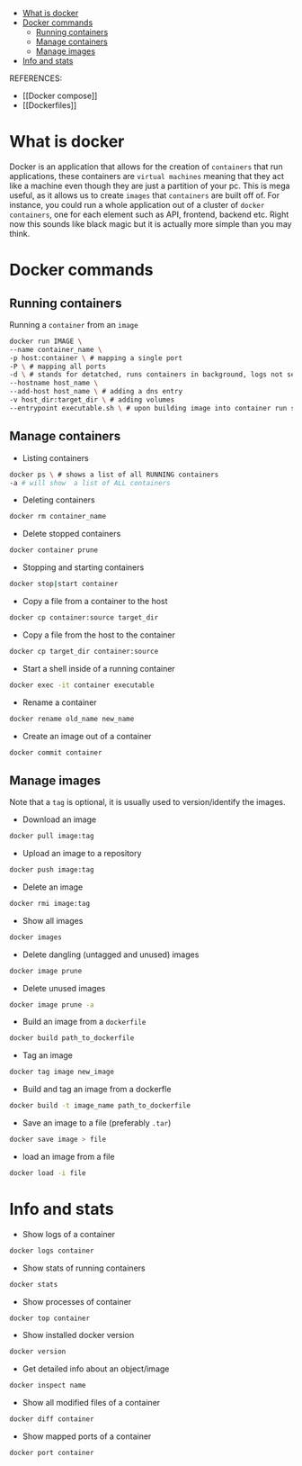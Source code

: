 - [What is docker](#what-is-docker)
- [Docker commands](#docker-commands)
  - [Running containers](#running-containers)
  - [Manage containers](#manage-containers)
  - [Manage images](#manage-images)
- [Info and stats](#info-and-stats)

REFERENCES:

- [[Docker compose]]
- [[Dockerfiles]]

# What is docker

Docker is an application that allows for the creation of `containers` that run applications, these containers are `virtual machines` meaning that they act like a machine even though they are just a partition of your pc. This is mega useful, as it allows us to create `images` that `containers` are built off of. For instance, you could run a whole application out of a cluster of `docker containers`, one for each element such as API, frontend, backend etc. Right now this sounds like black magic but it is actually more simple than you may think.

# Docker commands

## Running containers

Running a `container` from an `image`

```sh
docker run IMAGE \
--name container_name \
-p host:container \ # mapping a single port
-P \ # mapping all ports
-d \ # stands for detatched, runs containers in background, logs not sent to terminal
--hostname host_name \
--add-host host_name \ # adding a dns entry
-v host_dir:target_dir \ # adding volumes
--entrypoint executable.sh \ # upon building image into container run script
```

## Manage containers

- Listing containers

```sh
docker ps \ # shows a list of all RUNNING containers
-a # will show  a list of ALL containers
```

- Deleting containers

```sh
docker rm container_name
```

- Delete stopped containers

```sh
docker container prune
```

- Stopping and starting containers

```sh
docker stop|start container
```

- Copy a file from a container to the host

```sh
docker cp container:source target_dir
```

- Copy a file from the host to the container

```sh
docker cp target_dir container:source
```

- Start a shell inside of a running container

```sh
docker exec -it container executable
```

- Rename a container

```sh
docker rename old_name new_name
```

- Create an image out of a container

```sh
docker commit container
```

## Manage images

Note that a `tag` is optional, it is usually used to version/identify the images.

- Download an image

```sh
docker pull image:tag
```

- Upload an image to a repository

```sh
docker push image:tag
```

- Delete an image

```sh
docker rmi image:tag
```

- Show all images

```sh
docker images
```

- Delete dangling (untagged and unused) images

```sh
docker image prune
```

- Delete unused images

```sh
docker image prune -a
```

- Build an image from a `dockerfile`

```sh
docker build path_to_dockerfile
```

- Tag an image

```sh
docker tag image new_image
```

- Build and tag an image from a dockerfle

```sh
docker build -t image_name path_to_dockerfile
```

- Save an image to a file (preferably `.tar`)

```sh
docker save image > file
```

- load an image from a file

```sh
docker load -i file
```

# Info and stats

- Show logs of a container

```sh
docker logs container
```

- Show stats of running containers

```sh
docker stats
```

- Show processes of container

```sh
docker top container
```

- Show installed docker version

```sh
docker version
```

- Get detailed info about an object/image

```sh
docker inspect name
```

- Show all modified files of a container

```sh
docker diff container
```

- Show mapped ports of a container

```sh
docker port container
```
